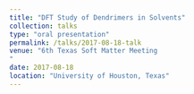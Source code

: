 ```yaml
---
title: "DFT Study of Dendrimers in Solvents"
collection: talks
type: "oral presentation"
permalink: /talks/2017-08-18-talk
venue: "6th Texas Soft Matter Meeting
"
date: 2017-08-18
location: "University of Houston, Texas"
---
```

